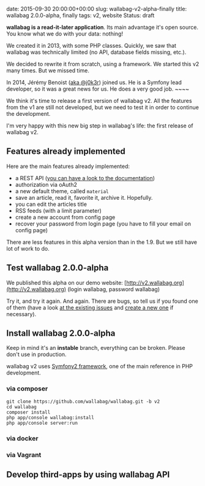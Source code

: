 date: 2015-09-30 20:00:00+00:00
slug: wallabag-v2-alpha-finally
title: wallabag 2.0.0-alpha, finally
tags: v2, website
Status: draft

**wallabag is a read-it-later application**. Its main advantage it's open source. You know what we do with your data: nothing!

We created it in 2013, with some PHP classes.
Quickly, we saw that wallabag was technically limited (no API, database fields missing, etc.).

We decided to rewrite it from scratch, using a framework. We started this v2 many times. But we missed time.

In 2014, Jérémy Benoist ([aka @j0k3r](https://github.com/j0k3r)) joined us. He is a Symfony lead developer, so it was a great news for us.
He does a very good job. ~~~~

We think it's time to release a first version of wallabag v2. All the features from the v1 are still not developed, but we need to test it in order to continue the development.

I'm very happy with this new big step in wallabag's life: the first release of wallabag v2.

## Features already implemented

Here are the main features already implemented:

* a REST API ([you can have a look to the documentation](http://demo.wallabag.org/api/doc))
* authorization via oAuth2
* a new default theme, called `material`
* save an article, read it, favorite it, archive it. Hopefully.
* you can edit the articles title
* RSS feeds (with a limit parameter)
* create a new account from config page
* recover your password from login page (you have to fill your email on config page)

There are less features in this alpha version than in the 1.9. But we still have lot of work to do.

## Test wallabag 2.0.0-alpha

We published this alpha on our demo website: [http://v2.wallabag.org](http://v2.wallabag.org) (login wallabag, password wallabag)

Try it, and try it again. And again. There are bugs, so tell us if you found one of them (have a look [at the existing issues](https://github.com/wallabag/wallabag/issues) and [create a new one](https://github.com/wallabag/wallabag/issues/new) if necessary).

## Install wallabag 2.0.0-alpha

Keep in mind it's an **instable** branch, everything can be broken. Please don't use in production.

wallabag v2 uses [Symfony2 framework](http://symfony.com), one of the main reference in PHP development.

### via composer

```
git clone https://github.com/wallabag/wallabag.git -b v2
cd wallabag
composer install
php app/console wallabag:install
php app/console server:run
```

### via docker

### via Vagrant

## Develop third-apps by using wallabag API
